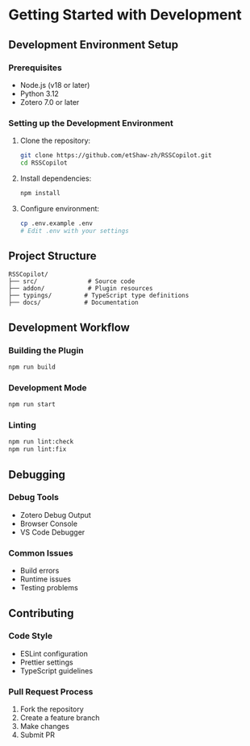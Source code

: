 # Getting Started with Development

## Development Environment Setup

### Prerequisites

- Node.js (v18 or later)
- Python 3.12
- Zotero 7.0 or later

### Setting up the Development Environment

1. Clone the repository:

   ```bash
   git clone https://github.com/etShaw-zh/RSSCopilot.git
   cd RSSCopilot
   ```

2. Install dependencies:

   ```bash
   npm install
   ```

3. Configure environment:
   ```bash
   cp .env.example .env
   # Edit .env with your settings
   ```

## Project Structure

```
RSSCopilot/
├── src/              # Source code
├── addon/            # Plugin resources
├── typings/         # TypeScript type definitions
├── docs/            # Documentation
```

## Development Workflow

### Building the Plugin

```bash
npm run build
```

### Development Mode

```bash
npm run start
```

### Linting

```bash
npm run lint:check
npm run lint:fix
```

## Debugging

### Debug Tools

- Zotero Debug Output
- Browser Console
- VS Code Debugger

### Common Issues

- Build errors
- Runtime issues
- Testing problems

## Contributing

### Code Style

- ESLint configuration
- Prettier settings
- TypeScript guidelines

### Pull Request Process

1. Fork the repository
2. Create a feature branch
3. Make changes
4. Submit PR
